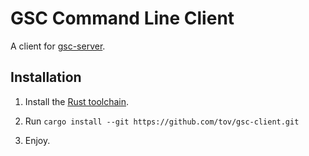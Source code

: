 # GSC Command Line Client

A client for [gsc-server](https://github.com/tov/gsc-server).

## Installation

 1. Install the [Rust toolchain](https://rustup.rs/).

 2. Run `cargo install --git https://github.com/tov/gsc-client.git`

 3. Enjoy.
